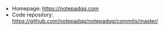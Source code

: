 - Homepage: https://notepadqq.com
- Code repository: https://github.com/notepadqq/notepadqq/commits/master/

